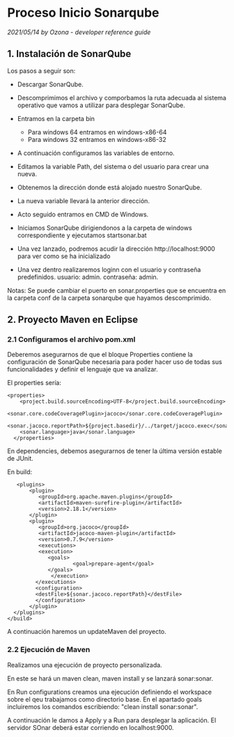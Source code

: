 # Proceso Inicio Sonarqube

*2021/05/14 by Ozona - developer reference guide*

## 1. Instalación de SonarQube
Los pasos a seguir son: 

- Descargar SonarQube.

- Descomprimimos el archivo y comporbamos la ruta adecuada al sistema operativo que vamos a utilizar para desplegar SonarQube.

- Entramos en la carpeta bin
    - Para windows 64 entramos en windows-x86-64	 
    - Para windows 32 entramos en windows-x86-32
	
- A continuación configuramos las variables de entorno. 

- Editamos la variable Path, del sistema o del usuario para crear una nueva.

- Obtenemos la dirección donde está alojado nuestro SonarQube. 

- La nueva variable llevará la anterior dirección. 

- Acto seguido entramos en CMD de Windows. 

- Iniciamos SonarQube dirigiendonos a la carpeta de windows correspondiente y ejecutamos startsonar.bat

- Una vez lanzado, podremos acudir la dirección http://localhost:9000 para ver como se ha inicializado

- Una vez dentro realizaremos loginn con el usuario y contraseña predefinidos. usuario: admin. contraseña: admin. 

Notas: Se puede cambiar el puerto en sonar.properties que se encuentra en la carpeta conf de la carpeta sonarqube que hayamos descomprimido. 

## 2. Proyecto Maven en Eclipse
### 2.1 Configuramos el archivo pom.xml
Deberemos asegurarnos de que el bloque Properties contiene la configuración de SonarQube necesaria para poder hacer uso de todas sus funcionalidades y definir el lenguaje que va analizar. 

El properties sería: 

~~~
<properties>
    <project.build.sourceEncoding>UTF-8</project.build.sourceEncoding>
    <sonar.core.codeCoveragePlugin>jacoco</sonar.core.codeCoveragePlugin>
    <sonar.jacoco.reportPath>${project.basedir}/../target/jacoco.exec</sonar.jacoco.reportPath>
    <sonar.language>java</sonar.language>
  </properties>
~~~

En dependencies, debemos asegurarnos de tener la última versión estable de JUnit. 

En build: 

``` <build>
   <plugins>
       <plugin>
          <groupId>org.apache.maven.plugins</groupId>
          <artifactId>maven-surefire-plugin</artifactId>
          <version>2.18.1</version>
       </plugin>
       <plugin>
          <groupId>org.jacoco</groupId>
          <artifactId>jacoco-maven-plugin</artifactId>
          <version>0.7.9</version>
          <executions>
          <execution>
             <goals>
                     <goal>prepare-agent</goal>
             </goals>
              </execution>
         </executions>
         <configuration>
         <destFile>${sonar.jacoco.reportPath}</destFile>
         </configuration>
       </plugin>
  </plugins>
</build> 
```

A continuación haremos un updateMaven del proyecto. 

### 2.2 Ejecución de Maven
Realizamos una ejecución de proyecto personalizada. 

En este se hará un maven clean, maven install y se lanzará sonar:sonar. 

En Run configurations creamos una ejecución definiendo el workspace sobre el qeu trabajamos como directorio base. En el apartado goals incluiremos los comandos escribiendo: "clean install sonar:sonar". 

A continuación le damos a Apply y a Run para desplegar la aplicación. El servidor SOnar deberá estar corriendo en localhost:9000. 


